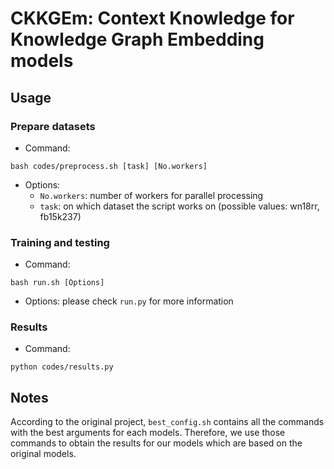 # CKKGEm: Context Knowledge for Knowledge Graph Embedding models
## Usage
### Prepare datasets
- Command: 
```
bash codes/preprocess.sh [task] [No.workers]
```
- Options:
    - `No.workers`: number of workers for parallel processing
    - `task`: on which dataset the script works on (possible values: wn18rr, fb15k237)
### Training and testing
- Command: 
```
bash run.sh [Options]
```
- Options: please check `run.py` for more information
### Results
- Command:
```
python codes/results.py
```
## Notes
According to the original project, `best_config.sh` contains all the commands with the best arguments for each models. Therefore, we use those commands to obtain the results for our models which are based on the original models. 